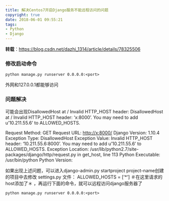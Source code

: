 ```yaml
---
title: 解决Centos7开启Django服务不能远程访问的问题
copyright: true
date: 2018-06-01 09:55:21
tags:
- Python
- Django
---
```


**转载**：https://blog.csdn.net/dazhi_1314/article/details/78325506

### 修改启动命令

```
python manage.py runserver 0.0.0.0:<port>
```

外网和127.0.0.1都能够访问
<!--more-->
### 问题解决

可能会出现DisallowedHost at / Invalid HTTP_HOST header: 
DisallowedHost at / 
Invalid HTTP_HOST header: ‘x:8000’. You may need to add u’10.211.55.6’ to ALLOWED_HOSTS.

Request Method: GET 
Request URL: <http://x:8000/> 
Django Version: 1.10.4 
Exception Type: DisallowedHost 
Exception Value: 
Invalid HTTP_HOST header: ‘10.211.55.6:8000’. You may need to add u’10.211.55.6’ to ALLOWED_HOSTS. 
Exception Location: /usr/lib/python2.7/site-packages/django/http/request.py in get_host, line 113 
Python Executable: /usr/bin/python 
Python Version:

如果出现上述问题，可以进入django-admin.py startproject project-name创建的项目中去修改 settings.py 文件： 
ALLOWED_HOSTS = [‘*’] ＃在这里请求的host添加了＊ ，再运行下面的命令，就可以远程访问django服务器了

```
python manage.py runserver 0.0.0.0:<port>
```
